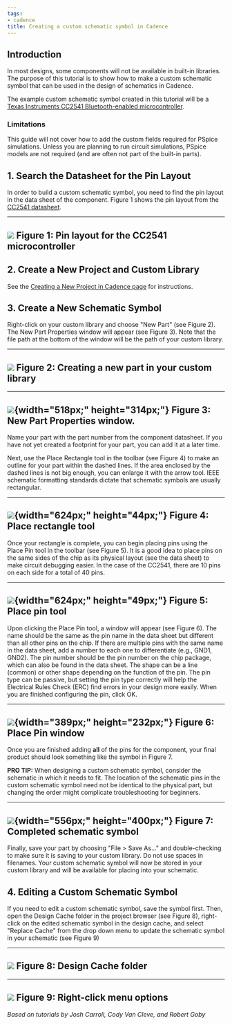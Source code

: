 ```yaml
---
tags:
- cadence
title: Creating a custom schematic symbol in Cadence
---
```


## Introduction

In most designs, some components will not be available in built-in libraries. The purpose of this tutorial is to show how to make a custom schematic symbol that can be used in the design of schematics in Cadence.

The example custom schematic symbol created in this tutorial will be a [Texas Instruments CC2541 Bluetooth-enabled microcontroller](http://www.ti.com/product/cc2541).

### Limitations

This guide will not cover how to add the custom fields required for PSpice simulations. Unless you are planning to run circuit simulations, PSpice models are not required (and are often not part of the built-in parts).

## 1. Search the Datasheet for the Pin Layout

In order to build a custom schematic symbol, you need to find the pin layout in the data sheet of the component. Figure 1 shows the pin layout from the [CC2541 datasheet](http://www.ti.com/lit/ds/symlink/cc2541.pdf).

  --------------------------------------------------------
   ![](/figures2/figure_269.jpg)
    Figure 1: Pin layout for the CC2541 microcontroller
  --------------------------------------------------------

## 2. Create a New Project and Custom Library

See the [Creating a New Project in Cadence page](creating-a-new-project-in-cadence.html) for instructions.

## 3. Create a New Schematic Symbol

Right-click on your custom library and choose "New Part" (see Figure 2). The New Part Properties window will appear (see Figure 3). Note that the file path at the bottom of the window will be the path of your custom library.

  -------------------------------------------------------------------------------
   [![](/figures2/figure_105.png)](/larger/image0124.png)
               Figure 2: Creating a new part in your custom library
  -------------------------------------------------------------------------------

  --------------------------------------------------------------
   ![](/figures2/figure_109.jpg){width="518px;" height="314px;"}
              Figure 3: New Part Properties window.
  --------------------------------------------------------------

Name your part with the part number from the component datasheet. If you have not yet created a footprint for your part, you can add it at a later time.

Next, use the Place Rectangle tool in the toolbar (see Figure 4) to make an outline for your part within the dashed lines. If the area enclosed by the dashed lines is not big enough, you can enlarge it with the arrow tool. IEEE schematic formatting standards dictate that schematic symbols are usually rectangular.

  -------------------------------------------------------------
   ![](/figures2/figure_233.jpg){width="624px;" height="44px;"}
                 Figure 4: Place rectangle tool
  -------------------------------------------------------------

Once your rectangle is complete, you can begin placing pins using the Place Pin tool in the toolbar (see Figure 5). It is a good idea to place pins on the same sides of the chip as its physical layout (see the data sheet) to make circuit debugging easier. In the case of the CC2541, there are 10 pins on each side for a total of 40 pins.

  -------------------------------------------------------------
   ![](/figures2/figure_128.jpg){width="624px;" height="49px;"}
                    Figure 5: Place pin tool
  -------------------------------------------------------------

Upon clicking the Place Pin tool, a window will appear (see Figure 6). The name should be the same as the pin name in the data sheet but different than all other pins on the chip. If there are multiple pins with the same name in the data sheet, add a number to each one to differentiate (e.g., GND1, GND2). The pin number should be the pin number on the chip package, which can also be found in the data sheet. The shape can be a line (common) or other shape depending on the function of the pin. The pin type can be passive, but setting the pin type correctly will help the Electrical Rules Check (ERC) find errors in your design more easily. When you are finished configuring the pin, click OK.

  --------------------------------------------------------------
   ![](/figures2/figure_202.jpg){width="389px;" height="232px;"}
                    Figure 6: Place Pin window
  --------------------------------------------------------------

Once you are finished adding **all** of the pins for the component, your final product should look something like the symbol in Figure 7.

**PRO TIP:** When designing a custom schematic symbol, consider the schematic in which it needs to fit. The location of the schematic pins in the custom schematic symbol need not be identical to the physical part, but changing the order might complicate troubleshooting for beginners.

  --------------------------------------------------------------
   ![](/figures2/figure_083.jpg){width="556px;" height="400px;"}
               Figure 7: Completed schematic symbol
  --------------------------------------------------------------

Finally, save your part by choosing "File > Save As..." and double-checking to make sure it is saving to your custom library. Do not use spaces in filenames. Your custom schematic symbol will now be stored in your custom library and will be available for placing into your schematic.

## 4. Editing a Custom Schematic Symbol

If you need to edit a custom schematic symbol, save the symbol first. Then, open the Design Cache folder in the project browser (see Figure 8), right-click on the edited schematic symbol in the design cache, and select "Replace Cache" from the drop down menu to update the schematic symbol in your schematic (see Figure 9)

  -------------------------------------------------------------------------------
   [![](/figures2/figure_258.png)](/larger/image0125.png)
                           Figure 8: Design Cache folder
  -------------------------------------------------------------------------------

  -------------------------------------------------------------------------------
   [![](/figures2/figure_155.png)](/larger/image0126.png)
                        Figure 9: Right-click menu options
  -------------------------------------------------------------------------------

*Based on tutorials by Josh Carroll, Cody Van Cleve, and Robert Goby*
